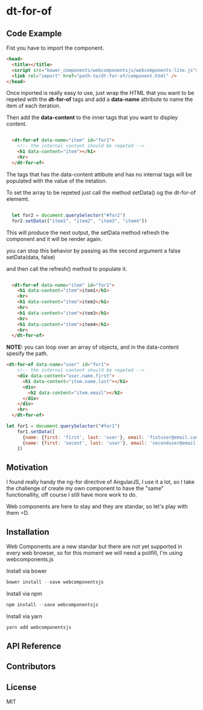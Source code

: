 # dt-for-of




## Code Example
Fist you have to import the component.

```html
<head>
  <title></title>
  <script src="bower_components/webcomponentsjs/webcomponents-lite.js"></script>
  <link rel="import" href="path-to/dt-for-of/component.html" />
</head>
```

Once inported is really easy to use, just wrap the HTML that you want to be repeted with the **dt-for-of** tags and add a **data-name** attribute to name the item of each iteration.

Then add the **data-content** to the inner tags that you want to displey content.

```html

  <dt-for-of data-name="item" id="for1">
    <!-- the internal content should be repeted -->
    <h1 data-content="item"></h1>
    <hr>
  </dt-for-of>

```

The tags that has the data-content attibute and has no internal tags will be populated with the value of the iretation.

To set the array to be repeted just call the method setData() og the dt-for-of elememt.

```js

  let for2 = document.querySelector("#for2")
  for2.setData(["item1", "item2", "item3", "item4"])

```

This will produce the next output, the setData method refresh the component and it will be render again.

you can stop this behavior by passing as the second argument a false setData(data, false)

and then call the refresh() method to populate it.

```html

  <dt-for-of data-name="item" id="for1">
    <h1 data-content="item">item1</h1>
    <hr>
    <h1 data-content="item">item2</h1>
    <hr>
    <h1 data-content="item">item3</h1>
    <hr>
    <h1 data-content="item">item4</h1>
    <hr>
  </dt-for-of>

```

**NOTE:** you can loop over an array of objects, and in the data-content spesify the path.

```html
<dt-for-of data-name="user" id="for1">
    <!-- the internal content should be repeted -->
    <div data-content="user.name.first">
      <h1 data-content="item.name.last"></h1>
      <div>
        <h2 data-content="item.email"></h2>
      </div>
    </div>
    <hr>
  </dt-for-of>
```

```js
let for1 = document.querySelector("#for1")
    for1.setData([
      {name: {first: 'first', last: 'user'}, email: 'fistuser@email.com'},
      {name: {first: 'secont', last: 'user'}, email: 'seconduser@email.com'}
    ])
```


## Motivation

I found really handy the ng-for directive of AngularJS, I use it a lot, so I take the challenge of create my own component to have the "same" functionallity, off course I still have more work to do.

Web components are here to stay and they are standar, so let's play with them =D.

## Installation

Web Components are a new standar but there are not yet supported in every web browser, so for this moment we will need a polifill, I'm using webcomponents.js

Install via bower

```js
bower install --save webcomponentsjs
```

Install via npm

```js
npm install --save webcomponentsjs
```

Install via yarn

```js
yarn add webcomponentsjs
```

## API Reference


## Contributors


## License

MIT